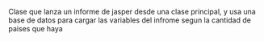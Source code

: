 Clase que lanza un informe de jasper desde una clase principal, y usa una base de datos para cargar las variables del infrome segun la cantidad de paises que haya
